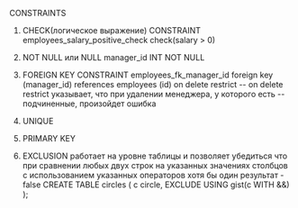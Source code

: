 CONSTRAINTS

1) CHECK(логическое выражение)
CONSTRAINT employees_salary_positive_check check(salary > 0)

2) NOT NULL или NULL
manager_id INT NOT NULL

3) FOREIGN KEY
CONSTRAINT employees_fk_manager_id foreign key (manager_id) references
    employees (id) on delete restrict
-- on delete restrict указывает, что при удалении менеджера, у которого есть
-- подчиненные, произойдет ошибка    

4) UNIQUE

5) PRIMARY KEY

6) EXCLUSION 
работает на уровне таблицы и позволяет убедиться что при
сравнении любых двух строк на указанных значениях столбцов
с использованием указанных операторов хотя бы один 
результат - false
CREATE TABLE circles (
    c circle,
    EXCLUDE USING gist(c WITH &&)
);
